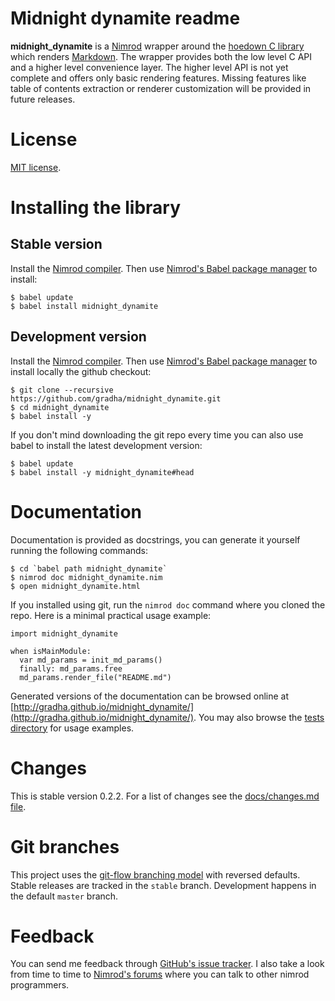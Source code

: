 Midnight dynamite readme
========================

**midnight_dynamite** is a [Nimrod](http://nimrod-lang.org) wrapper around the
[hoedown C library](https://github.com/hoedown/hoedown) which renders
[Markdown](http://daringfireball.net/projects/markdown/). The wrapper provides
both the low level C API and a higher level convenience layer. The higher level
API is not yet complete and offers only basic rendering features. Missing
features like table of contents extraction or renderer customization will be
provided in future releases.


License
=======

[MIT license](LICENSE.md).


Installing the library
======================

Stable version
--------------

Install the [Nimrod compiler](http://nimrod-lang.org/). Then use [Nimrod's
Babel package manager](https://github.com/nimrod-code/babel) to install:

    $ babel update
    $ babel install midnight_dynamite


Development version
-------------------

Install the [Nimrod compiler](http://nimrod-lang.org/). Then use [Nimrod's
Babel package manager](https://github.com/nimrod-code/babel) to install locally
the github checkout:

    $ git clone --recursive https://github.com/gradha/midnight_dynamite.git
    $ cd midnight_dynamite
    $ babel install -y

If you don't mind downloading the git repo every time you can also use babel to
install the latest development version:

    $ babel update
    $ babel install -y midnight_dynamite#head


Documentation
=============

Documentation is provided as docstrings, you can generate it yourself running
the following commands:

    $ cd `babel path midnight_dynamite`
    $ nimrod doc midnight_dynamite.nim
    $ open midnight_dynamite.html

If you installed using git, run the ``nimrod doc`` command where you cloned the
repo. Here is a minimal practical usage example:

    import midnight_dynamite

    when isMainModule:
      var md_params = init_md_params()
      finally: md_params.free
      md_params.render_file("README.md")

Generated versions of the documentation can be browsed online at
[http://gradha.github.io/midnight_dynamite/](http://gradha.github.io/midnight_dynamite/).
You may also browse the [tests directory](tests) for usage examples.


Changes
=======

This is stable version 0.2.2. For a list of changes see the
[docs/changes.md file](docs/changes.md).


Git branches
============

This project uses the [git-flow branching
model](https://github.com/nvie/gitflow) with reversed defaults. Stable releases
are tracked in the ``stable`` branch. Development happens in the default
``master`` branch.


Feedback
========

You can send me feedback through [GitHub's issue
tracker](https://github.com/gradha/midnight_dynamite/issues). I also take a
look from time to time to [Nimrod's forums](http://forum.nimrod-lang.org) where
you can talk to other nimrod programmers.
